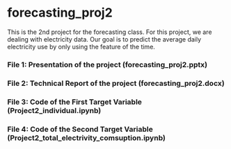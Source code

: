 # forecasting_proj2

This is the 2nd project for the forecasting class. For this project, we are dealing with electricity data. Our goal is to predict the average daily electricity use by only using the feature of the time. 

### File 1: Presentation of the project (forecasting_proj2.pptx)

### File 2: Technical Report of the project (forecasting_proj2.docx)

### File 3: Code of the First Target Variable (Project2_individual.ipynb)

### File 4: Code of the Second Target Variable (Project2_total_electrivity_comsuption.ipynb)
